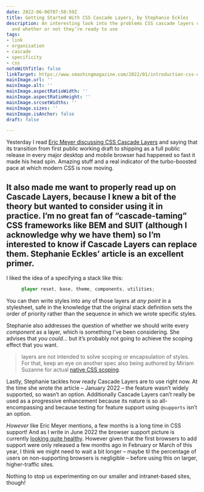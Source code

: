 ```yaml
---
date: 2022-06-06T07:50:59Z
title: Getting Started With CSS Cascade Layers, by Stephanie Eckles
description: An interesting look into the problems CSS cascade layers could solve,
  and whether or not they’re ready to use
tags:
- link
- organisation
- cascade
- specificity
- css
noteWithTitle: false
linkTarget: https://www.smashingmagazine.com/2022/01/introduction-css-cascade-layers/
mainImage.url: ''
mainImage.alt: ''
mainImage.aspectRatioWidth: ''
mainImage.aspectRatioHeight: ''
mainImage.srcsetWidths: ''
mainImage.sizes: ''
mainImage.isAnchor: false
draft: false

---
```

Yesterday I read [Eric Meyer discussing CSS Cascade Layers](https://aneventapart.com/news/post/looking-ahead-june-2022) and saying that its transition from first public working draft to shipping as a full public release in every major desktop and mobile browser had happened so fast it made his head spin. Amazing stuff and a real indicator of the turbo-boosted pace at which modern CSS is now moving. 

It also made me want to properly read up on Cascade Layers, because I knew a bit of the theory but wanted to consider using it in practice. I’m no great fan of “cascade-taming” CSS frameworks like BEM and SUIT (although I acknowledge why we have them) so I’m interested to know if Cascade Layers can replace them. Stephanie Eckles’ article is an excellent primer.
---

I liked the idea of a specifying a stack like this:

<figure>
  
``` css
@layer reset, base, theme, components, utilities;
```
  
</figure>

You can then write styles into any of those layers at _any point_ in a stylesheet, safe in the knowledge that the original stack definition sets the order of priority rather than the sequence in which we wrote specific styles.

Stephanie also addresses the question of whether we should write every _component_ as a layer, which is something I’ve been considering. She advises that _you could_… but it’s probably not going to achieve the scoping effect that you want.

> layers are not intended to solve scoping or encapsulation of styles. For that, keep an eye on another spec also being authored by Miriam Suzanne for actual [native CSS scoping](https://css.oddbird.net/scope/explainer/).

Lastly, Stephanie tackles how ready Cascade Layers are to use right now. At the time she wrote the article – January 2022 – the feature wasn’t widely supported, so wasn’t an option. Additionally Cascade Layers can’t really be used as a progressive enhancement because its nature is so all-encompassing and because testing for feature support using `@supports` isn’t an option.

_However_ like Eric Meyer mentions, a few months is a long time in CSS support! And as I write in June 2022 the browser support picture is currently [looking quite healthy](https://caniuse.com/?search=cascade%20layers). However given that the first browsers to add support were only released a few months ago in February or March of this year, I think we might need to wait a bit longer – maybe til the percentage of users on non-supporting browsers is negligible – before using this on larger, higher-traffic sites. 

Nothing to stop us experimenting on our smaller and intranet-based sites, though!
